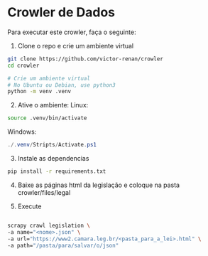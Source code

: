 # Crowler de Dados

Para executar este crowler, faça o seguinte:

1. Clone o repo e crie um ambiente virtual

```zsh
git clone https://github.com/victor-renan/crowler
cd crowler

# Crie um ambiente virtual
# No Ubuntu ou Debian, use python3
python -m venv .venv
```

2. Ative o ambiente:
Linux:
```zsh
source .venv/bin/activate
```
Windows:
```powershell
./.venv/Stripts/Activate.ps1
```

3. Instale as dependencias
```zsh
pip install -r requirements.txt
```

4. Baixe as páginas html da legislação e coloque na pasta crowler/files/legal

5. Execute
```zsh

scrapy crawl legislation \                                                                                                                        
-a name="<nome>.json" \ 
-a url="https://www2.camara.leg.br/<pasta_para_a_lei>.html" \
-a path="/pasta/para/salvar/o/json"
```